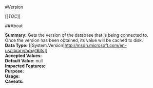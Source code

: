 #Version

[[_TOC_]]

##About

**Summary:**  Gets the version of the database that is being connected to. Once the version has been obtained, its value will be cached to disk.   
**Data Type:** [[System.Version|http://msdn.microsoft.com/en-us/library/hdxyt63s]]  
**Accepted Values:**   
**Default Value:** null  
**Impacted Features:**   
**Purpose:**   
**Usage:**   
**Caveats:**   

